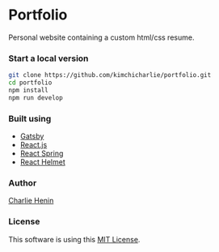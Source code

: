 # Portfolio

Personal website containing a custom html/css resume.

### Start a local version

```bash
git clone https://github.com/kimchicharlie/portfolio.git
cd portfolio
npm install
npm run develop
```

### Built using

- [Gatsby](https://www.gatsbyjs.org/)
- [React.js](https://reactjs.org/)
- [React Spring](https://www.react-spring.io/)
- [React Helmet](https://github.com/nfl/react-helmet)

### Author

[Charlie Henin](https://github.com/kimchicharlie)

### License

This software is using this [MIT License](https://github.com/kimchicharlie/portfolio/blob/master/LICENSE).